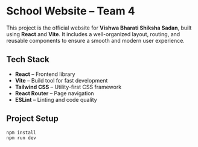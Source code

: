 
# School Website – Team 4

This project is the official website for **Vishwa Bharati Shiksha Sadan**, built using **React** and **Vite**. It includes a well-organized layout, routing, and reusable components to ensure a smooth and modern user experience.

##  Tech Stack

- **React** – Frontend library
- **Vite** – Build tool for fast development
- **Tailwind CSS** – Utility-first CSS framework
- **React Router** – Page navigation
- **ESLint** – Linting and code quality

##  Project Setup

```bash
npm install
npm run dev





